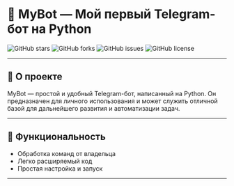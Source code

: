 # 🧠 MyBot — Мой первый Telegram-бот на Python

![GitHub stars](https://img.shields.io/github/stars/Lorgar40k/MyBot?style=social)
![GitHub forks](https://img.shields.io/github/forks/Lorgar40k/MyBot?style=social)
![GitHub issues](https://img.shields.io/github/issues/Lorgar40k/MyBot)
![GitHub license](https://img.shields.io/github/license/Lorgar40k/MyBot)

---

## 🚀 О проекте

MyBot — простой и удобный Telegram-бот, написанный на Python. Он предназначен для личного использования и может служить отличной базой для дальнейшего развития и автоматизации задач.

---

## 🧩 Функциональность

- Обработка команд от владельца
- Легко расширяемый код
- Простая настройка и запуск

---


